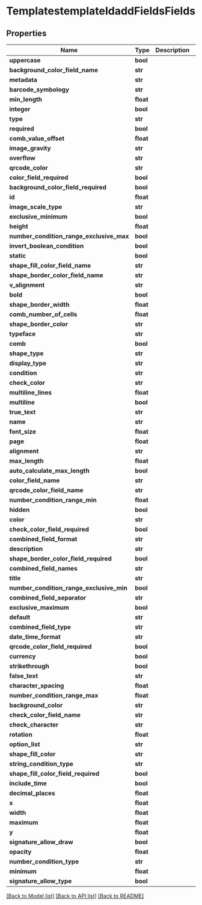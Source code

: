 # TemplatestemplateIdaddFieldsFields

## Properties
Name | Type | Description | Notes
------------ | ------------- | ------------- | -------------
**uppercase** | **bool** |  | [optional] 
**background_color_field_name** | **str** |  | [optional] 
**metadata** | **str** |  | [optional] 
**barcode_symbology** | **str** |  | [optional] 
**min_length** | **float** |  | [optional] 
**integer** | **bool** |  | [optional] 
**type** | **str** |  | [optional] 
**required** | **bool** |  | [optional] 
**comb_value_offset** | **float** |  | [optional] 
**image_gravity** | **str** |  | [optional] 
**overflow** | **str** |  | [optional] 
**qrcode_color** | **str** |  | [optional] 
**color_field_required** | **bool** |  | [optional] 
**background_color_field_required** | **bool** |  | [optional] 
**id** | **float** |  | [optional] 
**image_scale_type** | **str** |  | [optional] 
**exclusive_minimum** | **bool** |  | [optional] 
**height** | **float** |  | [optional] 
**number_condition_range_exclusive_max** | **bool** |  | [optional] 
**invert_boolean_condition** | **bool** |  | [optional] 
**static** | **bool** |  | [optional] 
**shape_fill_color_field_name** | **str** |  | [optional] 
**shape_border_color_field_name** | **str** |  | [optional] 
**v_alignment** | **str** |  | [optional] 
**bold** | **bool** |  | [optional] 
**shape_border_width** | **float** |  | [optional] 
**comb_number_of_cells** | **float** |  | [optional] 
**shape_border_color** | **str** |  | [optional] 
**typeface** | **str** |  | [optional] 
**comb** | **bool** |  | [optional] 
**shape_type** | **str** |  | [optional] 
**display_type** | **str** |  | [optional] 
**condition** | **str** |  | [optional] 
**check_color** | **str** |  | [optional] 
**multiline_lines** | **float** |  | [optional] 
**multiline** | **bool** |  | [optional] 
**true_text** | **str** |  | [optional] 
**name** | **str** |  | [optional] 
**font_size** | **float** |  | [optional] 
**page** | **float** |  | [optional] 
**alignment** | **str** |  | [optional] 
**max_length** | **float** |  | [optional] 
**auto_calculate_max_length** | **bool** |  | [optional] 
**color_field_name** | **str** |  | [optional] 
**qrcode_color_field_name** | **str** |  | [optional] 
**number_condition_range_min** | **float** |  | [optional] 
**hidden** | **bool** |  | [optional] 
**color** | **str** |  | [optional] 
**check_color_field_required** | **bool** |  | [optional] 
**combined_field_format** | **str** |  | [optional] 
**description** | **str** |  | [optional] 
**shape_border_color_field_required** | **bool** |  | [optional] 
**combined_field_names** | **str** |  | [optional] 
**title** | **str** |  | [optional] 
**number_condition_range_exclusive_min** | **bool** |  | [optional] 
**combined_field_separator** | **str** |  | [optional] 
**exclusive_maximum** | **bool** |  | [optional] 
**default** | **str** |  | [optional] 
**combined_field_type** | **str** |  | [optional] 
**date_time_format** | **str** |  | [optional] 
**qrcode_color_field_required** | **bool** |  | [optional] 
**currency** | **bool** |  | [optional] 
**strikethrough** | **bool** |  | [optional] 
**false_text** | **str** |  | [optional] 
**character_spacing** | **float** |  | [optional] 
**number_condition_range_max** | **float** |  | [optional] 
**background_color** | **str** |  | [optional] 
**check_color_field_name** | **str** |  | [optional] 
**check_character** | **str** |  | [optional] 
**rotation** | **float** |  | [optional] 
**option_list** | **str** |  | [optional] 
**shape_fill_color** | **str** |  | [optional] 
**string_condition_type** | **str** |  | [optional] 
**shape_fill_color_field_required** | **bool** |  | [optional] 
**include_time** | **bool** |  | [optional] 
**decimal_places** | **float** |  | [optional] 
**x** | **float** |  | [optional] 
**width** | **float** |  | [optional] 
**maximum** | **float** |  | [optional] 
**y** | **float** |  | [optional] 
**signature_allow_draw** | **bool** |  | [optional] 
**opacity** | **float** |  | [optional] 
**number_condition_type** | **str** |  | [optional] 
**minimum** | **float** |  | [optional] 
**signature_allow_type** | **bool** |  | [optional] 

[[Back to Model list]](../README.md#documentation-for-models) [[Back to API list]](../README.md#documentation-for-api-endpoints) [[Back to README]](../README.md)


